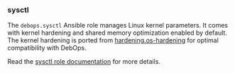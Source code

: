 ### sysctl

The `debops.sysctl` Ansible role manages Linux kernel parameters. It
comes with kernel hardening and shared memory optimization enabled by
default. The kernel hardening is ported from
[hardening.os-hardening](https://github.com/hardening-io/ansible-os-hardening)
for optimal compatibility with DebOps.

Read the [sysctl role documentation](https://docs.debops.org/en/HEAD/ansible/roles/sysctl/) for more details.
